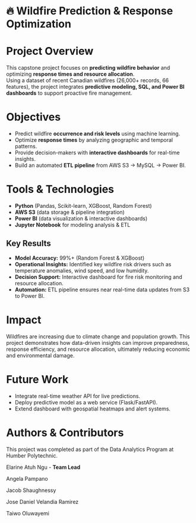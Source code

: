 # 🔥 Wildfire Prediction & Response Optimization

# Project Overview
This capstone project focuses on **predicting wildfire behavior** and optimizing **response times and resource allocation**.  
Using a dataset of recent Canadian wildfires (26,000+ records, 66 features), the project integrates **predictive modeling, SQL, and Power BI dashboards** to support proactive fire management.  

# Objectives
- Predict wildfire **occurrence and risk levels** using machine learning.  
- Optimize **response times** by analyzing geographic and temporal patterns.  
- Provide decision-makers with **interactive dashboards** for real-time insights.  
- Build an automated **ETL pipeline** from AWS S3 → MySQL → Power BI.  

# Tools & Technologies
- **Python** (Pandas, Scikit-learn, XGBoost, Random Forest)  
- **AWS S3** (data storage & pipeline integration)  
- **Power BI** (data visualization & interactive dashboards)  
- **Jupyter Notebook** for modeling analysis  &  ETL

##  Key Results
- **Model Accuracy:** 99%+ (Random Forest & XGBoost)  
- **Operational Insights:** Identified key wildfire risk drivers such as temperature anomalies, wind speed, and low humidity.  
- **Decision Support:** Interactive dashboard for fire risk monitoring and resource allocation.  
- **Automation:** ETL pipeline ensures near real-time data updates from S3 to Power BI.  
# Impact
Wildfires are increasing due to climate change and population growth.
This project demonstrates how data-driven insights can improve preparedness, response efficiency, and resource allocation, ultimately reducing economic and environmental damage.

# Future Work

- Integrate real-time weather API for live predictions.
- Deploy predictive model as a web service (Flask/FastAPI).
- Extend dashboard with geospatial heatmaps and alert systems.

 # Authors & Contributors
This project was completed as part of the Data Analytics Program at Humber Polytechnic.

Elarine Atuh Ngu - **Team Lead**

Angela Pampano

Jacob Shaughnessy

Jose Daniel Velandia Ramirez

Taiwo Oluwayemi

